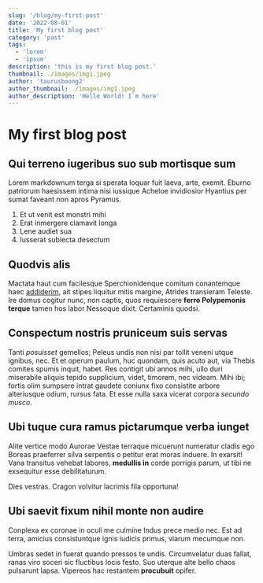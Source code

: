```yaml
---
slug: '/blog/my-first-post'
date: '2022-08-01'
title: 'My first blog post'
category: 'past'
tags:
  - 'lorem'
  - 'ipsum'
description: 'this is my first blog post.'
thumbnail: ./images/img1.jpeg
author: 'taurusboong2'
author_thumbnail: ./images/img1.jpeg
author_description: 'Hello World! I`m here'
---
```


# My first blog post

## Qui terreno iugeribus suo sub mortisque sum

Lorem markdownum terga si sperata loquar fuit laeva, arte, exemit. Eburno
patriorum haesissem intima nisi iussique Acheloe invidiosior Hyantius per sumat
faveant non apros Pyramus.

1. Et ut venit est monstri mihi
2. Erat inmergere clamavit longa
3. Lene audiet sua
4. Iusserat subiecta desectum

## Quodvis alis

Mactata haut cum facilesque Sperchionidenque comitum conantemque haec
[addiderim](http://achaemenide-facto.net/), ait stipes liquitur mitis margine,
Atrides transieram Teleste. Ire domus cogitur nunc, non captis, quos requiescere
**ferro Polypemonis terque** tamen hos labor Nessoque dixit. Certaminis quodsi.

## Conspectum nostris pruniceum suis servas

Tanti _posuisset_ gemellos; Peleus undis non nisi par tollit veneni utque
ignibus, nec. Et et operum paulum, huc quondam, quis acuto aut, via Thebis
comites spumis inquit, habet. Res contigit ubi annos mihi, ullo duri miserabile
aliquis tepido supplicium, videt, timorem, nec videam. Mihi ibi; fortis olim
sumpsere intrat gaudete coniunx fixo consistite arbore alteriusque odium, rursus
fata. Et esse nulla saxa vicerat corpora _secundo musco_.

## Ubi tuque cura ramus pictarumque verba iunget

Alite vertice modo Aurorae Vestae terraque micuerunt numeratur cladis ego Boreas
praeferrer silva serpentis o petitur erat moras induere. In exarsit! Vana
transitus vehebat labores, **medullis in** corde porrigis parum, ut tibi ne
exsequitur esse debilitaturum.

Dies vestras. Cragon volvitur lacrimis fila opportuna!

## Ubi saevit fixum nihil monte non audire

Conplexa ex coronae in oculi me culmine Indus prece medio nec. Est ad terra,
amicius consistuntque ignis iudicis primus, viarum mecumque non.

Umbras sedet in fuerat quando pressos te undis. Circumvelatur duas fallat, ranas
viro soceri sic fluctibus locis festo. Suo uterque alte bello chaos pulsarunt
lapsa. Vipereos hac restantem **procubuit** opifer.
